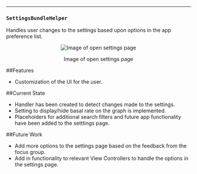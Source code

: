 ---

### `SettingsBundleHelper`
Handles user changes to the settings based upon options in the app preference list.

<p align="center">
<img src="https://raw.githubusercontent.com/danwells96/ARISES/master/DocFiles/img/settings.png" alt="Image of open settings page"/>
</p>
<p align="center">
Image of open settings page
</p>

##Features
* Customization of the UI for the user.

##Current State
* Handler has been created to detect changes made to the settings.
* Setting to display/hide basal rate on the graph is implemented.
* Placeholders for additional search filters and future app functionality have been added to the setttings page.

##Future Work
* Add more options to the settings page based on the feedback from the focus group.
* Add in functionality to relevant View Controllers to handle the options in the settings page.